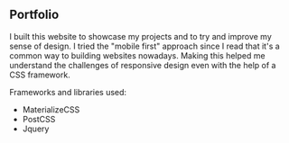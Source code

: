 ## Portfolio

I built this website to showcase my projects and to try and improve my sense of design. I tried the "mobile first" approach since I read
that it's a common way to building websites nowadays. Making this helped me understand the challenges of responsive design even with the help of a CSS framework.

Frameworks and libraries used:
* MaterializeCSS
* PostCSS
* Jquery



